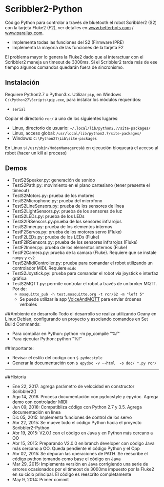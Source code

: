 Scribbler2-Python
=================

Código Python para controlar a través de bluetooth el robot Scribbler2 (S2)
con la tarjeta Fluke2 (F2), ver detalles en www.betterbots.com / www.parallax.com.

* Implementa todas las funciones del S2 (Firmware IPRE)
* Implementa la mayoría de las funciones de la tarjeta F2

El problema mayor lo genera la Fluke2 dado que al interactuar con el Scribbler2 maneja un timeout
de 3000ms. Si el Scribbler2 tarda más de ese tiempo algunos comandos quedarán
fuera de sincronismo.

## Instalación
Requiere Python2.7 o Python3.x. Utilizar `pip`, en Windows `C:\Python27\Scripts\pip.exe`, para instalar los módulos requeridos:
* `serial`

Copiar el directorio `rcr/` a uno de los siguientes lugares:
* Linux, directorio de usuario: `~/.local/lib/python2.7/site-packages/`
* Linux, acceso global: `/usr/local/lib/python2.7/site-packages/`
* Windows: `C:\Python27\Lib\site-packages`

En Linux si `/usr/sbin/ModemManager`está en ejecución bloqueará el acceso al robot (hacer un kill al proceso)

## Demos
* TestS2Speaker.py: generación de sonido
* TestS2Path.py: movimiento en el plano cartesiano (tener presente el timeout)
* TestS2Motors.py: prueba de los motores
* TestS2Microphone.py: prueba del micrófono
* TestS2LineSensors.py: prueba de los sensores de línea
* TestS2LightSensors.py: prueba de los sensores de luz
* TestS2LEDs.py: prueba de los LEDs
* TestS2IRSensors.py:prueba de los sensores infrarojos
* TestS2Inner.py: prueba de los elementos internos
* TestF2Servos.py: prueba de los motores servo (Fluke)
* TestF2LEDs.py: prueba de los LEDs (Fluke)
* TestF2IRSensors.py: prueba de los sensores infrarojos (Fluke)
* TestF2Inner.py: prueba de los elementos internos (Fluke)
* TestF2Camera.py: prueba de la camara (Fluke). Requiere que se instale `numpy` y `cv2`
* TestS2MidiController.py: prueba para comandar el robot utilizando un controlador MIDI. Requiere `mido`
* TestS2Joystick.py: prueba para comandar el robot via joystick e interfaz gráfica
* TestS2MQTT.py: permite controlar el robot a través de un broker MQTT. Por de:
  * `mosquitto_pub -h test.mosquitto.org -t rcr/S2 -m "left 5"`
  * Se puede utilizar la app [VoiceAndMQTT](https://github.com/titos-carrasco/VoiceAndMQTT) para enviar órdenes verbales

##Ambiente de desarrollo
Todo el desarrollo se realiza utilizando Geany en Linux Debian, configurando un proyecto y asociando comandos en Set Build Commands:

* Para compilar en Python: python -m py_compile "%f"
* Para ejecutar Python: python "%f"

##Importante:
* Revisar el estilo del codigo con `$ pydocstyle`
* Generar la documentación con `$ epydoc -v --html  -o doc/ *.py rcr/`

***
##Historia
* Ene 22, 2017: agrega parámetro de velocidad en constructor Scribbler2()
* Ago 14, 2016: Procesa documentación con pydocstyle y epydoc. Agrega demo con controlador MIDI
* Jun 09, 2016: Compatibliza código con Python 2.7 y 3.5. Agrega documentación en línea
* Dic 05, 2015: Implementa funciones de control de los servo
* Abr 22, 2015: Se mueve todo el código Python hacia el proyecto Scribbler2-Python
* Abr 19, 2015: V2.0.1 con el código en Java y en Python más cercano a OO
* Abr 15, 2015: Preparando V2.0.0 en branch developer con código Java más cercano a OO. Queda pendiente el código Python y el Cpp
* Abr 02, 2015: Se depuran las operaciones de PATH. Se reescribe el código python tomando
como base el código en Java
* Mar 29, 2015: Implementa versión en Java corrigiendo una serie de
errores ocasionados por el timeout de 3000ms impuesto por la Fluke2 en
su ciclo principal. El código es reescrito completamente
* May 9, 2014: Primer commit

